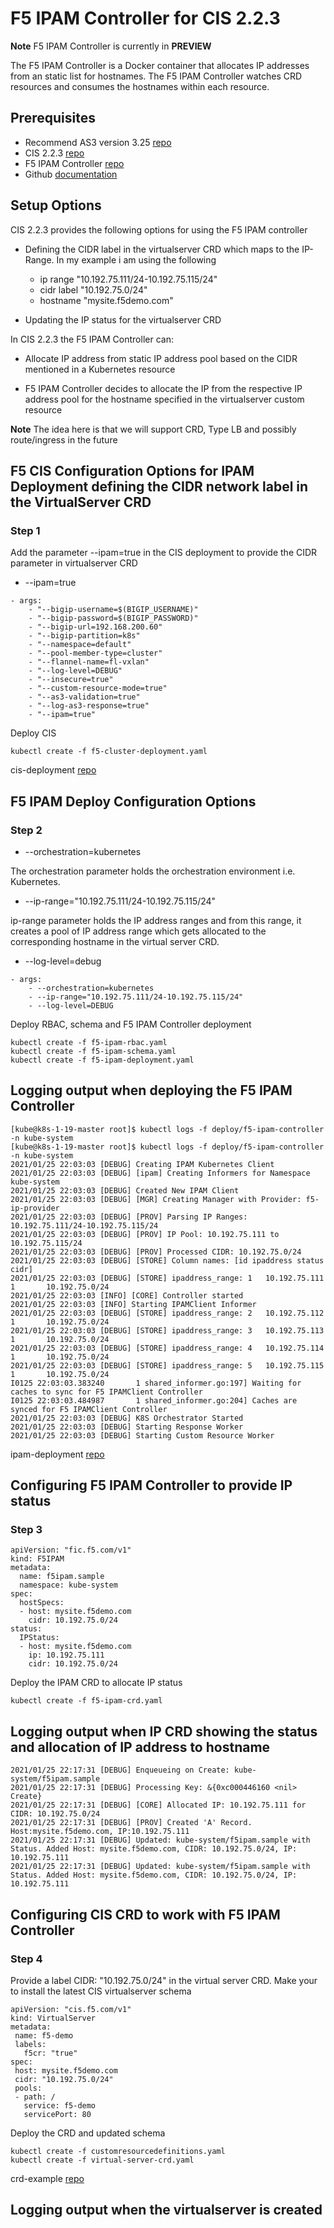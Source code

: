 # F5 IPAM Controller for CIS 2.2.3

**Note** F5 IPAM Controller is currently in **PREVIEW**

The F5 IPAM Controller is a Docker container that allocates IP addresses from an static list for hostnames. The F5 IPAM Controller watches CRD resources and consumes the hostnames within each resource.

## Prerequisites

* Recommend AS3 version 3.25 [repo](https://github.com/F5Networks/f5-appsvcs-extension/releases/tag/v3.25.0)
* CIS 2.2.3 [repo](https://github.com/F5Networks/k8s-bigip-ctlr/releases/tag/v2.2.3)
* F5 IPAM Controller [repo](https://github.com/f5devcentral/f5-ipam-controller/releases/tag/v0.1.0)
* Github [documentation](https://github.com/f5devcentral/f5-ipam-controller/blob/main/README.md)

## Setup Options

CIS 2.2.3 provides the following options for using the F5 IPAM controller

* Defining the CIDR label in the virtualserver CRD which maps to the IP-Range. In my example i am using the following 

  - ip range "10.192.75.111/24-10.192.75.115/24"
  - cidr label "10.192.75.0/24"
  - hostname "mysite.f5demo.com"

* Updating the IP status for the virtualserver CRD

In CIS 2.2.3 the F5 IPAM Controller can:

* Allocate IP address from static IP address pool based on the CIDR mentioned in a Kubernetes resource

* F5 IPAM Controller decides to allocate the IP from the respective IP address pool for the hostname specified in the virtualserver custom resource

**Note** The idea here is that we will support CRD, Type LB and possibly  route/ingress in the future

## F5 CIS Configuration Options for IPAM Deployment defining the CIDR network label in the VirtualServer CRD

### Step 1

Add the parameter --ipam=true in the CIS deployment to provide the CIDR parameter in virtualserver CRD

* --ipam=true

```
- args: 
    - "--bigip-username=$(BIGIP_USERNAME)"
    - "--bigip-password=$(BIGIP_PASSWORD)"
    - "--bigip-url=192.168.200.60"
    - "--bigip-partition=k8s"
    - "--namespace=default"
    - "--pool-member-type=cluster"
    - "--flannel-name=fl-vxlan"
    - "--log-level=DEBUG"
    - "--insecure=true"
    - "--custom-resource-mode=true"
    - "--as3-validation=true"
    - "--log-as3-response=true"
    - "--ipam=true"
```

Deploy CIS

```
kubectl create -f f5-cluster-deployment.yaml
```

cis-deployment [repo](https://github.com/mdditt2000/kubernetes-1-19/tree/master/cis%202.2.2/ipam/crd/big-ip-60-cluster/cis-deployment)

## F5 IPAM Deploy Configuration Options

### Step 2

* --orchestration=kubernetes

The orchestration parameter holds the orchestration environment i.e. Kubernetes.

* --ip-range="10.192.75.111/24-10.192.75.115/24"

ip-range parameter holds the IP address ranges and from this range, it creates a pool of IP address range which gets allocated to the corresponding hostname in the virtual server CRD.

* --log-level=debug

```
- args:
    - --orchestration=kubernetes
    - --ip-range="10.192.75.111/24-10.192.75.115/24"
    - --log-level=DEBUG
```

Deploy RBAC, schema and F5 IPAM Controller deployment

```
kubectl create -f f5-ipam-rbac.yaml
kubectl create -f f5-ipam-schema.yaml
kubectl create -f f5-ipam-deployment.yaml
```
## Logging output when deploying the F5 IPAM Controller

```
[kube@k8s-1-19-master root]$ kubectl logs -f deploy/f5-ipam-controller -n kube-system
[kube@k8s-1-19-master root]$ kubectl logs -f deploy/f5-ipam-controller -n kube-system
2021/01/25 22:03:03 [DEBUG] Creating IPAM Kubernetes Client
2021/01/25 22:03:03 [DEBUG] [ipam] Creating Informers for Namespace kube-system
2021/01/25 22:03:03 [DEBUG] Created New IPAM Client
2021/01/25 22:03:03 [DEBUG] [MGR] Creating Manager with Provider: f5-ip-provider
2021/01/25 22:03:03 [DEBUG] [PROV] Parsing IP Ranges: 10.192.75.111/24-10.192.75.115/24
2021/01/25 22:03:03 [DEBUG] [PROV] IP Pool: 10.192.75.111 to 10.192.75.115/24
2021/01/25 22:03:03 [DEBUG] [PROV] Processed CIDR: 10.192.75.0/24
2021/01/25 22:03:03 [DEBUG] [STORE] Column names: [id ipaddress status cidr]
2021/01/25 22:03:03 [DEBUG] [STORE] ipaddress_range: 1   10.192.75.111  1       10.192.75.0/24
2021/01/25 22:03:03 [INFO] [CORE] Controller started
2021/01/25 22:03:03 [INFO] Starting IPAMClient Informer
2021/01/25 22:03:03 [DEBUG] [STORE] ipaddress_range: 2   10.192.75.112  1       10.192.75.0/24
2021/01/25 22:03:03 [DEBUG] [STORE] ipaddress_range: 3   10.192.75.113  1       10.192.75.0/24
2021/01/25 22:03:03 [DEBUG] [STORE] ipaddress_range: 4   10.192.75.114  1       10.192.75.0/24
2021/01/25 22:03:03 [DEBUG] [STORE] ipaddress_range: 5   10.192.75.115  1       10.192.75.0/24
I0125 22:03:03.383240       1 shared_informer.go:197] Waiting for caches to sync for F5 IPAMClient Controller
I0125 22:03:03.484987       1 shared_informer.go:204] Caches are synced for F5 IPAMClient Controller
2021/01/25 22:03:03 [DEBUG] K8S Orchestrator Started
2021/01/25 22:03:03 [DEBUG] Starting Response Worker
2021/01/25 22:03:03 [DEBUG] Starting Custom Resource Worker

```

ipam-deployment [repo](https://github.com/mdditt2000/kubernetes-1-19/tree/master/cis%202.2.2/ipam/crd/big-ip-60-cluster/ipam-deployment)

## Configuring F5 IPAM Controller to provide IP status

### Step 3

```
apiVersion: "fic.f5.com/v1"
kind: F5IPAM
metadata:
  name: f5ipam.sample
  namespace: kube-system
spec:
  hostSpecs:
  - host: mysite.f5demo.com
    cidr: 10.192.75.0/24
status:
  IPStatus:
  - host: mysite.f5demo.com
    ip: 10.192.75.111
    cidr: 10.192.75.0/24
```

Deploy the IPAM CRD to allocate IP status

```
kubectl create -f f5-ipam-crd.yaml
```

## Logging output when IP CRD showing the status and allocation of IP address to hostname

```
2021/01/25 22:17:31 [DEBUG] Enqueueing on Create: kube-system/f5ipam.sample
2021/01/25 22:17:31 [DEBUG] Processing Key: &{0xc000446160 <nil> Create}
2021/01/25 22:17:31 [DEBUG] [CORE] Allocated IP: 10.192.75.111 for CIDR: 10.192.75.0/24
2021/01/25 22:17:31 [DEBUG] [PROV] Created 'A' Record. Host:mysite.f5demo.com, IP:10.192.75.111
2021/01/25 22:17:31 [DEBUG] Updated: kube-system/f5ipam.sample with Status. Added Host: mysite.f5demo.com, CIDR: 10.192.75.0/24, IP: 10.192.75.111
2021/01/25 22:17:31 [DEBUG] Updated: kube-system/f5ipam.sample with Status. Added Host: mysite.f5demo.com, CIDR: 10.192.75.0/24, IP: 10.192.75.111

```

## Configuring CIS CRD to work with F5 IPAM Controller

### Step 4

Provide a label CIDR: "10.192.75.0/24" in the virtual server CRD. Make your to install the latest CIS virtualserver schema

```
apiVersion: "cis.f5.com/v1"
kind: VirtualServer
metadata:
 name: f5-demo
 labels:
   f5cr: "true"
spec:
 host: mysite.f5demo.com
 cidr: "10.192.75.0/24"
 pools:
 - path: /
   service: f5-demo
   servicePort: 80

```
Deploy the CRD and updated schema

```
kubectl create -f customresourcedefinitions.yaml
kubectl create -f virtual-server-crd.yaml
```

crd-example [repo](https://github.com/mdditt2000/kubernetes-1-19/tree/master/cis%202.2.2/ipam/crd/big-ip-60-cluster/crd-example)

## Logging output when the virtualserver is created

